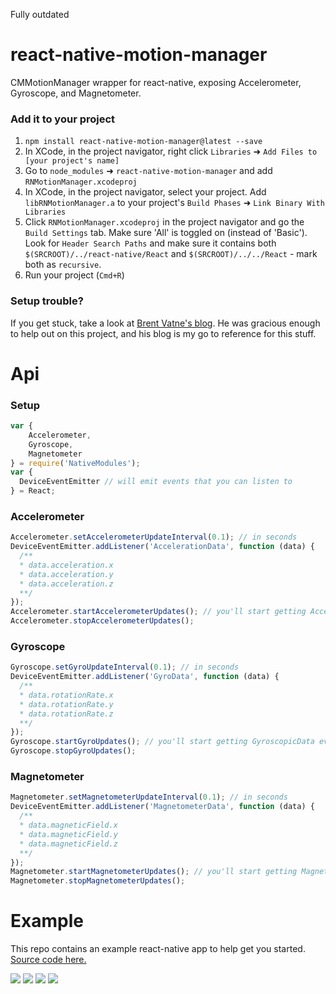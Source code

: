 Fully outdated

# react-native-motion-manager

CMMotionManager wrapper for react-native, exposing Accelerometer, Gyroscope, and Magnetometer.

### Add it to your project

1. `npm install react-native-motion-manager@latest --save`
2. In XCode, in the project navigator, right click `Libraries` ➜ `Add Files to [your project's name]`
3. Go to `node_modules` ➜ `react-native-motion-manager` and add `RNMotionManager.xcodeproj`
4. In XCode, in the project navigator, select your project. Add `libRNMotionManager.a` to your project's `Build Phases` ➜ `Link Binary With Libraries`
5. Click `RNMotionManager.xcodeproj` in the project navigator and go the `Build Settings` tab. Make sure 'All' is toggled on (instead of 'Basic'). Look for `Header Search Paths` and make sure it contains both `$(SRCROOT)/../react-native/React` and `$(SRCROOT)/../../React` - mark both as `recursive`.
5. Run your project (`Cmd+R`)

### Setup trouble?

If you get stuck, take a look at [Brent Vatne's blog](http://brentvatne.ca/packaging-react-native-component/). He was gracious enough to help out on this project, and his blog is my go to reference for this stuff.

# Api

### Setup
```js
var {
    Accelerometer,
    Gyroscope,
    Magnetometer
} = require('NativeModules');
var {
  DeviceEventEmitter // will emit events that you can listen to
} = React;
```


### Accelerometer
```js
Accelerometer.setAccelerometerUpdateInterval(0.1); // in seconds
DeviceEventEmitter.addListener('AccelerationData', function (data) {
  /**
  * data.acceleration.x
  * data.acceleration.y
  * data.acceleration.z
  **/
});
Accelerometer.startAccelerometerUpdates(); // you'll start getting AccelerationData events above
Accelerometer.stopAccelerometerUpdates();
```

### Gyroscope
```js
Gyroscope.setGyroUpdateInterval(0.1); // in seconds
DeviceEventEmitter.addListener('GyroData', function (data) {
  /**
  * data.rotationRate.x
  * data.rotationRate.y
  * data.rotationRate.z
  **/
});
Gyroscope.startGyroUpdates(); // you'll start getting GyroscopicData events above
Gyroscope.stopGyroUpdates();
```

### Magnetometer
```js
Magnetometer.setMagnetometerUpdateInterval(0.1); // in seconds
DeviceEventEmitter.addListener('MagnetometerData', function (data) {
  /**
  * data.magneticField.x
  * data.magneticField.y
  * data.magneticField.z
  **/
});
Magnetometer.startMagnetometerUpdates(); // you'll start getting MagnetomerData events above
Magnetometer.stopMagnetometerUpdates();
```

# Example

This repo contains an example react-native app to help get you started. [Source code here.](https://github.com/pwmckenna/react-native-motion-manager/tree/master/Example/MotionExample)

![](http://pwmckenna.com/react-native-motion-manager/motion.png)
![](http://pwmckenna.com/react-native-motion-manager/accelerometer.png)
![](http://pwmckenna.com/react-native-motion-manager/gyroscope.png)
![](http://pwmckenna.com/react-native-motion-manager/magnetometer.png)

